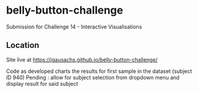 # belly-button-challenge
Submission for Challenge 14 - Interactive Visualisations

## Location
Site live at https://jgausachs.github.io/belly-button-challenge/

Code as developed charts the results for first sample in the dataset (subject ID 940)
Pending : allow for subject selection from dropdown menu and display result for said subject
